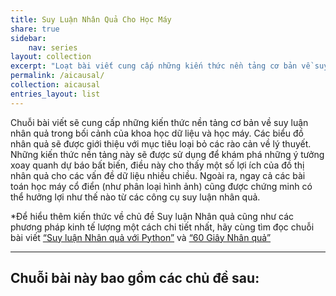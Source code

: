 ```yaml
---
title: Suy Luận Nhân Quả Cho Học Máy
share: true
sidebar:
    nav: series
layout: collection
excerpt: "Loạt bài viết cung cấp những kiến thức nền tảng cơ bản về suy luận nhân quả trong bối cảnh của khoa học dữ liệu và học máy"
permalink: /aicausal/
collection: aicausal
entries_layout: list
---
```


Chuỗi bài viết sẽ cung cấp những kiến thức nền tảng cơ bản về suy luận nhân quả trong bối cảnh của khoa học dữ liệu và học máy. Các biểu đồ nhân quả sẽ được giới thiệu với mục tiêu loại bỏ các rào cản về lý thuyết. Những kiến thức nền tảng này sẽ được sử dụng để khám phá những ý tưởng xoay quanh dự báo bất biến, điều này cho thấy một số lợi ích của đồ thị nhân quả cho các vấn đề dữ liệu nhiều chiều. Ngoài ra, ngay cả các bài toán học máy cổ điển (như phân loại hình ảnh) cũng được chứng minh có thể hưởng lợi như thế nào từ các công cụ suy luận nhân quả.

*Để hiểu thêm kiến thức về chủ đề Suy luận Nhân quả cũng như các phương pháp kinh tế lượng một cách chi tiết nhất, hãy cùng tìm đọc chuỗi bài viết [“Suy luận Nhân quả với Python”](http://kinhtehocvohai.com/pythoncausal/) và [“60 Giây Nhân quả”](http://kinhtehocvohai.com/causalgraph/)

--------

Chuỗi bài này bao gồm các chủ đề sau:
--
